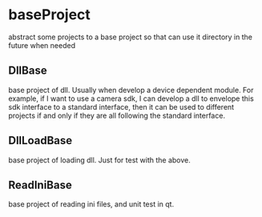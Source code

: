 # baseProject
abstract some projects to a base project so that can use it directory in the future when needed

## DllBase
base project of dll. Usually when develop a device dependent module. For example, if I want to use a camera sdk, I can develop a dll to envelope this sdk interface to a standard interface, then it can be used to different projects if and only if they are all following the standard interface.

## DllLoadBase
base project of loading dll. Just for test with the above.

## ReadIniBase
base project of reading ini files, and unit test in qt. 
